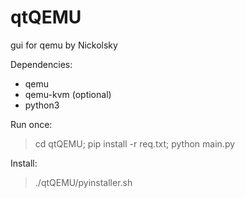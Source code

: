 # qtQEMU
gui for qemu by Nickolsky

Dependencies:
- qemu
- qemu-kvm (optional)
- python3

Run once:
> cd qtQEMU; 
> pip install -r req.txt; 
> python main.py

Install:
> ./qtQEMU/pyinstaller.sh
